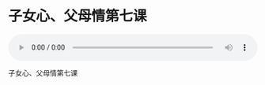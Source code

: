 # 子女心、父母情第七课

<audio style="width: 100%;" preload="false" controls controlslist="nodownload"><source src="//file.simai.life/audio/mp3/old/25054.mp3" type="audio/mpeg">Your browser does not support the audio element.</audio>


<p>子女心、父母情第七课</p>